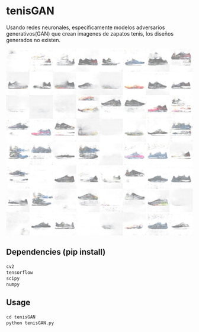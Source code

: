 # tenisGAN

Usando redes neuronales, especificamente modelos adversarios generativos(GAN) que crean imagenes de zapatos tenis, los diseños generados no existen. 

![](epoch500.jpg)

## Dependencies (pip install) 
```
cv2
tensorflow
scipy
numpy
```
## Usage
```
cd tenisGAN
python tenisGAN.py
```
